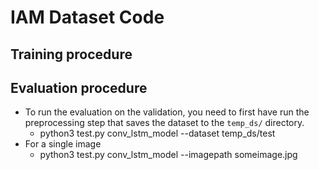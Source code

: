 # IAM Dataset Code

## Training procedure

## Evaluation procedure
- To run the evaluation on the validation, you need to first have run the preprocessing step that saves the dataset to the `temp_ds/` directory.
  - python3 test.py conv_lstm_model --dataset temp_ds/test 
- For a single image
  - python3 test.py conv_lstm_model --imagepath someimage.jpg